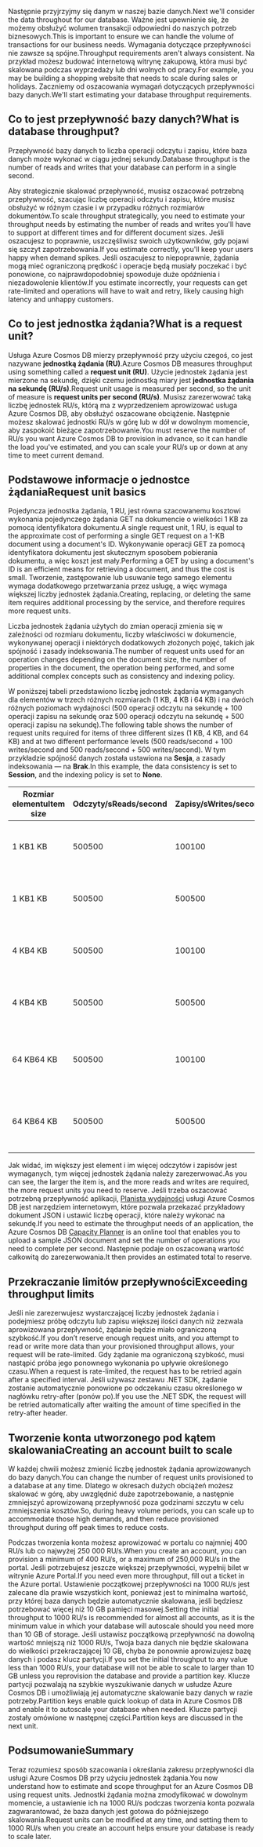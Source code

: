 <span data-ttu-id="534ff-101">Następnie przyjrzyjmy się danym w naszej bazie danych.</span><span class="sxs-lookup"><span data-stu-id="534ff-101">Next we'll consider the data throughout for our database.</span></span> <span data-ttu-id="534ff-102">Ważne jest upewnienie się, że możemy obsłużyć wolumen transakcji odpowiedni do naszych potrzeb biznesowych.</span><span class="sxs-lookup"><span data-stu-id="534ff-102">This is important to ensure we can handle the volume of transactions for our business needs.</span></span> <span data-ttu-id="534ff-103">Wymagania dotyczące przepływności nie zawsze są spójne.</span><span class="sxs-lookup"><span data-stu-id="534ff-103">Throughput requirements aren't always consistent.</span></span> <span data-ttu-id="534ff-104">Na przykład możesz budować internetową witrynę zakupową, która musi być skalowana podczas wyprzedaży lub dni wolnych od pracy.</span><span class="sxs-lookup"><span data-stu-id="534ff-104">For example, you may be building a shopping website that needs to scale during sales or holidays.</span></span> <span data-ttu-id="534ff-105">Zaczniemy od oszacowania wymagań dotyczących przepływności bazy danych.</span><span class="sxs-lookup"><span data-stu-id="534ff-105">We'll start estimating your database throughput requirements.</span></span>

## <a name="what-is-database-throughput"></a><span data-ttu-id="534ff-106">Co to jest przepływność bazy danych?</span><span class="sxs-lookup"><span data-stu-id="534ff-106">What is database throughput?</span></span> 

<span data-ttu-id="534ff-107">Przepływność bazy danych to liczba operacji odczytu i zapisu, które baza danych może wykonać w ciągu jednej sekundy.</span><span class="sxs-lookup"><span data-stu-id="534ff-107">Database throughput is the number of reads and writes that your database can perform in a single second.</span></span> 

<span data-ttu-id="534ff-108">Aby strategicznie skalować przepływność, musisz oszacować potrzebną przepływność, szacując liczbę operacji odczytu i zapisu, które musisz obsłużyć w różnym czasie i w przypadku różnych rozmiarów dokumentów.</span><span class="sxs-lookup"><span data-stu-id="534ff-108">To scale throughput strategically, you need to estimate your throughput needs by estimating the number of reads and writes you'll have to support at different times and for different document sizes.</span></span> <span data-ttu-id="534ff-109">Jeśli oszacujesz to poprawnie, uszczęśliwisz swoich użytkowników, gdy pojawi się szczyt zapotrzebowania.</span><span class="sxs-lookup"><span data-stu-id="534ff-109">If you estimate correctly, you'll keep your users happy when demand spikes.</span></span> <span data-ttu-id="534ff-110">Jeśli oszacujesz to niepoprawnie, żądania mogą mieć ograniczoną prędkość i operacje będą musiały poczekać i być ponowione, co najprawdopodobniej spowoduje duże opóźnienia i niezadowolenie klientów.</span><span class="sxs-lookup"><span data-stu-id="534ff-110">If you estimate incorrectly, your requests can get rate-limited and operations will have to wait and retry, likely causing high latency and unhappy customers.</span></span>

## <a name="what-is-a-request-unit"></a><span data-ttu-id="534ff-111">Co to jest jednostka żądania?</span><span class="sxs-lookup"><span data-stu-id="534ff-111">What is a request unit?</span></span>

<span data-ttu-id="534ff-112">Usługa Azure Cosmos DB mierzy przepływność przy użyciu czegoś, co jest nazywane **jednostką żądania (RU)**.</span><span class="sxs-lookup"><span data-stu-id="534ff-112">Azure Cosmos DB measures throughput using something called a **request unit (RU)**.</span></span> <span data-ttu-id="534ff-113">Użycie jednostek żądania jest mierzone na sekundę, dzięki czemu jednostką miary jest **jednostka żądania na sekundę (RU/s)**.</span><span class="sxs-lookup"><span data-stu-id="534ff-113">Request unit usage is measured per second, so the unit of measure is **request units per second (RU/s)**.</span></span> <span data-ttu-id="534ff-114">Musisz zarezerwować taką liczbę jednostek RU/s, którą ma z wyprzedzeniem aprowizować usługa Azure Cosmos DB, aby obsłużyć oszacowane obciążenie. Następnie możesz skalować jednostki RU/s w górę lub w dół w dowolnym momencie, aby zaspokoić bieżące zapotrzebowanie.</span><span class="sxs-lookup"><span data-stu-id="534ff-114">You must reserve the number of RU/s you want Azure Cosmos DB to provision in advance, so it can handle the load you've estimated, and you can scale your RU/s up or down at any time to meet current demand.</span></span>

## <a name="request-unit-basics"></a><span data-ttu-id="534ff-115">Podstawowe informacje o jednostce żądania</span><span class="sxs-lookup"><span data-stu-id="534ff-115">Request unit basics</span></span>

<span data-ttu-id="534ff-116">Pojedyncza jednostka żądania, 1 RU, jest równa szacowanemu kosztowi wykonania pojedynczego żądania GET na dokumencie o wielkości 1 KB za pomocą identyfikatora dokumentu.</span><span class="sxs-lookup"><span data-stu-id="534ff-116">A single request unit, 1 RU, is equal to the approximate cost of performing a single GET request on a 1-KB document using a document's ID.</span></span> <span data-ttu-id="534ff-117">Wykonywanie operacji GET za pomocą identyfikatora dokumentu jest skutecznym sposobem pobierania dokumentu, a więc koszt jest mały.</span><span class="sxs-lookup"><span data-stu-id="534ff-117">Performing a GET by using a document's ID is an efficient means for retrieving a document, and thus the cost is small.</span></span> <span data-ttu-id="534ff-118">Tworzenie, zastępowanie lub usuwanie tego samego elementu wymaga dodatkowego przetwarzania przez usługę, a więc wymaga większej liczby jednostek żądania.</span><span class="sxs-lookup"><span data-stu-id="534ff-118">Creating, replacing, or deleting the same item requires additional processing by the service, and therefore requires more request units.</span></span>

<span data-ttu-id="534ff-119">Liczba jednostek żądania użytych do zmian operacji zmienia się w zależności od rozmiaru dokumentu, liczby właściwości w dokumencie, wykonywanej operacji i niektórych dodatkowych złożonych pojęć, takich jak spójność i zasady indeksowania.</span><span class="sxs-lookup"><span data-stu-id="534ff-119">The number of request units used for an operation changes depending on the document size, the number of properties in the document, the operation being performed, and some additional complex concepts such as consistency and indexing policy.</span></span>

<span data-ttu-id="534ff-120">W poniższej tabeli przedstawiono liczbę jednostek żądania wymaganych dla elementów w trzech różnych rozmiarach (1 KB, 4 KB i 64 KB) i na dwóch różnych poziomach wydajności (500 operacji odczytu na sekundę + 100 operacji zapisu na sekundę oraz 500 operacji odczytu na sekundę + 500 operacji zapisu na sekundę).</span><span class="sxs-lookup"><span data-stu-id="534ff-120">The following table shows the number of request units required for items of three different sizes (1 KB, 4 KB, and 64 KB) and at two different performance levels (500 reads/second + 100 writes/second and 500 reads/second + 500 writes/second).</span></span> <span data-ttu-id="534ff-121">W tym przykładzie spójność danych została ustawiona na **Sesja**, a zasady indeksowania — na **Brak**.</span><span class="sxs-lookup"><span data-stu-id="534ff-121">In this example, the data consistency is set to **Session**, and the indexing policy is set to **None**.</span></span>

| <span data-ttu-id="534ff-122">Rozmiar elementu</span><span class="sxs-lookup"><span data-stu-id="534ff-122">Item size</span></span> | <span data-ttu-id="534ff-123">Odczyty/s</span><span class="sxs-lookup"><span data-stu-id="534ff-123">Reads/second</span></span> | <span data-ttu-id="534ff-124">Zapisy/s</span><span class="sxs-lookup"><span data-stu-id="534ff-124">Writes/second</span></span> | <span data-ttu-id="534ff-125">Jednostki żądania</span><span class="sxs-lookup"><span data-stu-id="534ff-125">Request units</span></span>
| --- | --- | --- | --- |
| <span data-ttu-id="534ff-126">1 KB</span><span class="sxs-lookup"><span data-stu-id="534ff-126">1 KB</span></span> | <span data-ttu-id="534ff-127">500</span><span class="sxs-lookup"><span data-stu-id="534ff-127">500</span></span> | <span data-ttu-id="534ff-128">100</span><span class="sxs-lookup"><span data-stu-id="534ff-128">100</span></span> | <span data-ttu-id="534ff-129">(500 * 1) + (100 * 5) = 1000 RU/s</span><span class="sxs-lookup"><span data-stu-id="534ff-129">(500 * 1) + (100 * 5) = 1,000 RU/s</span></span>
| <span data-ttu-id="534ff-130">1 KB</span><span class="sxs-lookup"><span data-stu-id="534ff-130">1 KB</span></span> | <span data-ttu-id="534ff-131">500</span><span class="sxs-lookup"><span data-stu-id="534ff-131">500</span></span> | <span data-ttu-id="534ff-132">500</span><span class="sxs-lookup"><span data-stu-id="534ff-132">500</span></span> | <span data-ttu-id="534ff-133">(500 * 1) + (500 * 5) = 3000 RU/s</span><span class="sxs-lookup"><span data-stu-id="534ff-133">(500 * 1) + (500 * 5) = 3,000 RU/s</span></span>
| <span data-ttu-id="534ff-134">4 KB</span><span class="sxs-lookup"><span data-stu-id="534ff-134">4 KB</span></span> | <span data-ttu-id="534ff-135">500</span><span class="sxs-lookup"><span data-stu-id="534ff-135">500</span></span> | <span data-ttu-id="534ff-136">100</span><span class="sxs-lookup"><span data-stu-id="534ff-136">100</span></span> | <span data-ttu-id="534ff-137">(500 * 1,3) + (100 * 7) = 1350 RU/s</span><span class="sxs-lookup"><span data-stu-id="534ff-137">(500 * 1.3) + (100 * 7) = 1,350 RU/s</span></span>
| <span data-ttu-id="534ff-138">4 KB</span><span class="sxs-lookup"><span data-stu-id="534ff-138">4 KB</span></span> | <span data-ttu-id="534ff-139">500</span><span class="sxs-lookup"><span data-stu-id="534ff-139">500</span></span> | <span data-ttu-id="534ff-140">500</span><span class="sxs-lookup"><span data-stu-id="534ff-140">500</span></span> | <span data-ttu-id="534ff-141">(500 * 1,3) + (500 * 7) = 4150 RU/s</span><span class="sxs-lookup"><span data-stu-id="534ff-141">(500 * 1.3) + (500 * 7) = 4,150 RU/s</span></span>
| <span data-ttu-id="534ff-142">64 KB</span><span class="sxs-lookup"><span data-stu-id="534ff-142">64 KB</span></span> | <span data-ttu-id="534ff-143">500</span><span class="sxs-lookup"><span data-stu-id="534ff-143">500</span></span> | <span data-ttu-id="534ff-144">100</span><span class="sxs-lookup"><span data-stu-id="534ff-144">100</span></span> | <span data-ttu-id="534ff-145">(500 * 10) + (100 * 48) = 9800 RU/s</span><span class="sxs-lookup"><span data-stu-id="534ff-145">(500 * 10) + (100 * 48) = 9,800 RU/s</span></span>
| <span data-ttu-id="534ff-146">64 KB</span><span class="sxs-lookup"><span data-stu-id="534ff-146">64 KB</span></span> | <span data-ttu-id="534ff-147">500</span><span class="sxs-lookup"><span data-stu-id="534ff-147">500</span></span> | <span data-ttu-id="534ff-148">500</span><span class="sxs-lookup"><span data-stu-id="534ff-148">500</span></span> | <span data-ttu-id="534ff-149">(500 * 10) + (500 * 48) = 29 000 RU/s</span><span class="sxs-lookup"><span data-stu-id="534ff-149">(500 * 10) + (500 * 48) = 29,000 RU/s</span></span>
 
<span data-ttu-id="534ff-150">Jak widać, im większy jest element i im więcej odczytów i zapisów jest wymaganych, tym więcej jednostek żądania należy zarezerwować.</span><span class="sxs-lookup"><span data-stu-id="534ff-150">As you can see, the larger the item is, and the more reads and writes are required, the more request units you need to reserve.</span></span> <span data-ttu-id="534ff-151">Jeśli trzeba oszacować potrzebną przepływność aplikacji, [Planista wydajności](https://www.documentdb.com/capacityplanner) usługi Azure Cosmos DB jest narzędziem internetowym, które pozwala przekazać przykładowy dokument JSON i ustawić liczbę operacji, które należy wykonać na sekundę.</span><span class="sxs-lookup"><span data-stu-id="534ff-151">If you need to estimate the throughput needs of an application, the Azure Cosmos DB [Capacity Planner](https://www.documentdb.com/capacityplanner) is an online tool that enables you to upload a sample JSON document and set the number of operations you need to complete per second.</span></span> <span data-ttu-id="534ff-152">Następnie podaje on oszacowaną wartość całkowitą do zarezerwowania.</span><span class="sxs-lookup"><span data-stu-id="534ff-152">It then provides an estimated total to reserve.</span></span>

## <a name="exceeding-throughput-limits"></a><span data-ttu-id="534ff-153">Przekraczanie limitów przepływności</span><span class="sxs-lookup"><span data-stu-id="534ff-153">Exceeding throughput limits</span></span>

<span data-ttu-id="534ff-154">Jeśli nie zarezerwujesz wystarczającej liczby jednostek żądania i podejmiesz próbę odczytu lub zapisu większej ilości danych niż zezwala aprowizowana przepływność, żądanie będzie miało ograniczoną szybkość.</span><span class="sxs-lookup"><span data-stu-id="534ff-154">If you don’t reserve enough request units, and you attempt to read or write more data than your provisioned throughput allows, your request will be rate-limited.</span></span> <span data-ttu-id="534ff-155">Gdy żądanie ma ograniczoną szybkość, musi nastąpić próba jego ponownego wykonania po upływie określonego czasu.</span><span class="sxs-lookup"><span data-stu-id="534ff-155">When a request is rate-limited, the request has to be retried again after a specified interval.</span></span> <span data-ttu-id="534ff-156">Jeśli używasz zestawu .NET SDK, żądanie zostanie automatycznie ponowione po odczekaniu czasu określonego w nagłówku retry-after (ponów po).</span><span class="sxs-lookup"><span data-stu-id="534ff-156">If you use the .NET SDK, the request will be retried automatically after waiting the amount of time specified in the retry-after header.</span></span>

## <a name="creating-an-account-built-to-scale"></a><span data-ttu-id="534ff-157">Tworzenie konta utworzonego pod kątem skalowania</span><span class="sxs-lookup"><span data-stu-id="534ff-157">Creating an account built to scale</span></span>

<span data-ttu-id="534ff-158">W każdej chwili możesz zmienić liczbę jednostek żądania aprowizowanych do bazy danych.</span><span class="sxs-lookup"><span data-stu-id="534ff-158">You can change the number of request units provisioned to a database at any time.</span></span> <span data-ttu-id="534ff-159">Dlatego w okresach dużych obciążeń możesz skalować w górę, aby uwzględnić duże zapotrzebowanie, a następnie zmniejszyć aprowizowaną przepływność poza godzinami szczytu w celu zmniejszenia kosztów.</span><span class="sxs-lookup"><span data-stu-id="534ff-159">So, during heavy volume periods, you can scale up to accommodate those high demands, and then reduce provisioned throughput during off peak times to reduce costs.</span></span>

<span data-ttu-id="534ff-160">Podczas tworzenia konta możesz aprowizować w portalu co najmniej 400 RU/s lub co najwyżej 250 000 RU/s.</span><span class="sxs-lookup"><span data-stu-id="534ff-160">When you create an account, you can provision a minimum of 400 RU/s, or a maximum of 250,000 RU/s in the portal.</span></span> <span data-ttu-id="534ff-161">Jeśli potrzebujesz jeszcze większej przepływności, wypełnij bilet w witrynie Azure Portal.</span><span class="sxs-lookup"><span data-stu-id="534ff-161">If you need even more throughput, fill out a ticket in the Azure portal.</span></span> <span data-ttu-id="534ff-162">Ustawienie początkowej przepływności na 1000 RU/s jest zalecane dla prawie wszystkich kont, ponieważ jest to minimalna wartość, przy której baza danych będzie automatycznie skalowana, jeśli będziesz potrzebować więcej niż 10 GB pamięci masowej.</span><span class="sxs-lookup"><span data-stu-id="534ff-162">Setting the initial throughput to 1000 RU/s is recommended for almost all accounts, as it is the minimum value in which your database will autoscale should you need more than 10 GB of storage.</span></span> <span data-ttu-id="534ff-163">Jeśli ustawisz początkową przepływność na dowolną wartość mniejszą niż 1000 RU/s, Twoja baza danych nie będzie skalowana do wielkości przekraczającej 10 GB, chyba że ponownie aprowizujesz bazę danych i podasz klucz partycji.</span><span class="sxs-lookup"><span data-stu-id="534ff-163">If you set the initial throughput to any value less than 1000 RU/s, your database will not be able to scale to larger than 10 GB unless you reprovision the database and provide a partition key.</span></span> <span data-ttu-id="534ff-164">Klucze partycji pozwalają na szybkie wyszukiwanie danych w usłudze Azure Cosmos DB i umożliwiają jej automatyczne skalowanie bazy danych w razie potrzeby.</span><span class="sxs-lookup"><span data-stu-id="534ff-164">Partition keys enable quick lookup of data in Azure Cosmos DB and enable it to autoscale your database when needed.</span></span> <span data-ttu-id="534ff-165">Klucze partycji zostały omówione w następnej części.</span><span class="sxs-lookup"><span data-stu-id="534ff-165">Partition keys are discussed in the next unit.</span></span>

## <a name="summary"></a><span data-ttu-id="534ff-166">Podsumowanie</span><span class="sxs-lookup"><span data-stu-id="534ff-166">Summary</span></span>

<span data-ttu-id="534ff-167">Teraz rozumiesz sposób szacowania i określania zakresu przepływności dla usługi Azure Cosmos DB przy użyciu jednostek żądania.</span><span class="sxs-lookup"><span data-stu-id="534ff-167">You now understand how to estimate and scope throughput for an Azure Cosmos DB using request units.</span></span> <span data-ttu-id="534ff-168">Jednostki żądania można zmodyfikować w dowolnym momencie, a ustawienie ich na 1000 RU/s podczas tworzenia konta pozwala zagwarantować, że baza danych jest gotowa do późniejszego skalowania.</span><span class="sxs-lookup"><span data-stu-id="534ff-168">Request units can be modified at any time, and setting them to 1000 RU/s when you create an account helps ensure your database is ready to scale later.</span></span>